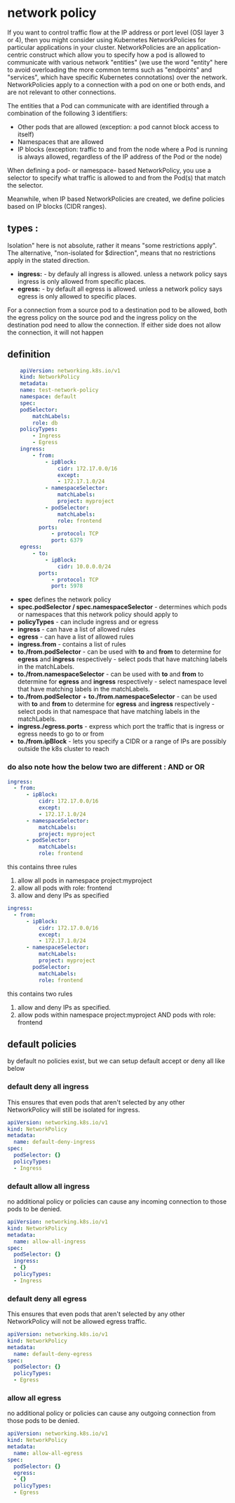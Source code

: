 # network policy 

If you want to control traffic flow at the IP address or port level (OSI layer 3 or 4), then you might consider using Kubernetes NetworkPolicies for particular applications in your cluster. NetworkPolicies are an application-centric construct which allow you to specify how a pod is allowed to communicate with various network "entities" (we use the word "entity" here to avoid overloading the more common terms such as "endpoints" and "services", which have specific Kubernetes connotations) over the network. NetworkPolicies apply to a connection with a pod on one or both ends, and are not relevant to other connections.

The entities that a Pod can communicate with are identified through a combination of the following 3 identifiers:

* Other pods that are allowed (exception: a pod cannot block access to itself)
* Namespaces that are allowed
* IP blocks (exception: traffic to and from the node where a Pod is running is always allowed, regardless of the IP address of the Pod or the node)

When defining a pod- or namespace- based NetworkPolicy, you use a selector to specify what traffic is allowed to and from the Pod(s) that match the selector.

Meanwhile, when IP based NetworkPolicies are created, we define policies based on IP blocks (CIDR ranges).

## types : 

Isolation" here is not absolute, rather it means "some restrictions apply". The alternative, "non-isolated for $direction", means that no restrictions apply in the stated direction.

* **ingress:** - by defauly all ingress is allowed. unless a network policy says ingress is only allowed from specific places. 
* **egress:** - by default all egress is allowed. unless a network policy says egress is only allowed to specific places. 

For a connection from a source pod to a destination pod to be allowed, both the egress policy on the source pod and the ingress policy on the destination pod need to allow the connection. If either side does not allow the connection, it will not happen

## definition 

```yaml
    apiVersion: networking.k8s.io/v1
    kind: NetworkPolicy
    metadata:
    name: test-network-policy
    namespace: default
    spec:
    podSelector:
        matchLabels:
        role: db
    policyTypes:
        - Ingress
        - Egress
    ingress:
        - from:
            - ipBlock:
                cidr: 172.17.0.0/16
                except:
                - 172.17.1.0/24
            - namespaceSelector:
                matchLabels:
                project: myproject
            - podSelector:
                matchLabels:
                role: frontend
          ports:
              - protocol: TCP
              port: 6379
    egress:
        - to:
            - ipBlock:
                cidr: 10.0.0.0/24
          ports:
              - protocol: TCP
              port: 5978
```

* **spec** defines the network policy 
* **spec.podSelector / spec.namespaceSelector** - determines which pods or namespaces that this network policy should apply to
* **policyTypes** - can include ingress and or egress
* **ingress** - can have a list of allowed rules
* **egress** - can have a list of allowed rules
* **ingress.from** - contains a list of rules
* **to./from.podSelector** - can be used with **to** and **from** to determine for **egress** and **ingress** respectively - select pods that have matching labels in the matchLabels. 
* **to./from.namespaceSelector** - can be used with **to** and **from** to determine for **egress** and **ingress** respectively - select namespace level that have matching labels in the matchLabels. 
* **to./from.podSelector** +  **to./from.namespaceSelector** - can be used with **to** and **from** to determine for **egress** and **ingress** respectively - select pods in that namespace that have matching labels in the matchLabels. 
* **ingress./egress.ports** - express which port the traffic that is ingress or egress needs to go to or from
* **to./from.ipBlock** - lets you specify a CIDR or a range of IPs are possibly outside the k8s cluster to reach 

### do also note how the below two are different : AND or OR

```yaml
ingress:
  - from:
      - ipBlock:
          cidr: 172.17.0.0/16
          except:
          - 172.17.1.0/24
      - namespaceSelector:
          matchLabels:
          project: myproject
      - podSelector:
          matchLabels:
          role: frontend
```
this contains three rules 
1. allow all pods in namespace project:myproject
2. allow all pods with role: frontend
3. allow and deny IPs as specified

```yaml
ingress:
  - from:
      - ipBlock:
          cidr: 172.17.0.0/16
          except:
          - 172.17.1.0/24
      - namespaceSelector:
          matchLabels:
          project: myproject
        podSelector:
          matchLabels:
          role: frontend
```
this contains two rules 
1. allow and deny IPs as specified. 
2. allow pods within namespace project:myproject AND pods with role: frontend

## default policies 

by default no policies exist, but we can setup default accept or deny all like below

### default deny all ingress
This ensures that even pods that aren't selected by any other NetworkPolicy will still be isolated for ingress.
```yaml
apiVersion: networking.k8s.io/v1
kind: NetworkPolicy
metadata:
  name: default-deny-ingress
spec:
  podSelector: {}
  policyTypes:
  - Ingress
```

### default allow all ingress
no additional policy or policies can cause any incoming connection to those pods to be denied.
```yaml
apiVersion: networking.k8s.io/v1
kind: NetworkPolicy
metadata:
  name: allow-all-ingress
spec:
  podSelector: {}
  ingress:
  - {}
  policyTypes:
  - Ingress

```
### default deny all egress
This ensures that even pods that aren't selected by any other NetworkPolicy will not be allowed egress traffic.
```yaml
apiVersion: networking.k8s.io/v1
kind: NetworkPolicy
metadata:
  name: default-deny-egress
spec:
  podSelector: {}
  policyTypes:
  - Egress
```

### allow all egress
no additional policy or policies can cause any outgoing connection from those pods to be denied.
```yaml
apiVersion: networking.k8s.io/v1
kind: NetworkPolicy
metadata:
  name: allow-all-egress
spec:
  podSelector: {}
  egress:
  - {}
  policyTypes:
  - Egress
```